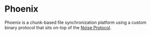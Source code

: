 # Phoenix

Phoenix is a chunk-based file synchronization platform using a custom binary
protocol that sits on-top of the [Noise Protocol](https://noiseprotocol.org/).
